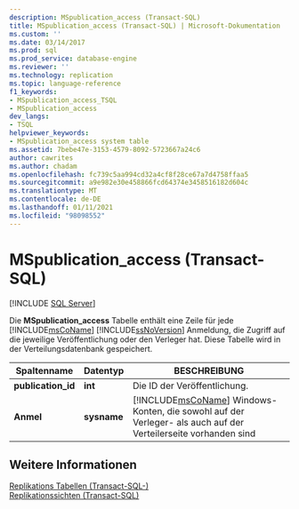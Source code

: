 ```yaml
---
description: MSpublication_access (Transact-SQL)
title: MSpublication_access (Transact-SQL) | Microsoft-Dokumentation
ms.custom: ''
ms.date: 03/14/2017
ms.prod: sql
ms.prod_service: database-engine
ms.reviewer: ''
ms.technology: replication
ms.topic: language-reference
f1_keywords:
- MSpublication_access_TSQL
- MSpublication_access
dev_langs:
- TSQL
helpviewer_keywords:
- MSpublication_access system table
ms.assetid: 7bebe47e-3153-4579-8092-5723667a24c6
author: cawrites
ms.author: chadam
ms.openlocfilehash: fc739c5aa994cd32a4cf8f28ce67a7d4758ffaa5
ms.sourcegitcommit: a9e982e30e458866fcd64374e3458516182d604c
ms.translationtype: MT
ms.contentlocale: de-DE
ms.lasthandoff: 01/11/2021
ms.locfileid: "98098552"
---
```

# <a name="mspublication_access-transact-sql"></a>MSpublication_access (Transact-SQL)
[!INCLUDE [SQL Server](../../includes/applies-to-version/sqlserver.md)]

  Die **MSpublication_access** Tabelle enthält eine Zeile für jede [!INCLUDE[msCoName](../../includes/msconame-md.md)] [!INCLUDE[ssNoVersion](../../includes/ssnoversion-md.md)] Anmeldung, die Zugriff auf die jeweilige Veröffentlichung oder den Verleger hat. Diese Tabelle wird in der Verteilungsdatenbank gespeichert.  
  
|Spaltenname|Datentyp|BESCHREIBUNG|  
|-----------------|---------------|-----------------|  
|**publication_id**|**int**|Die ID der Veröffentlichung.|  
|**Anmel**|**sysname**|[!INCLUDE[msCoName](../../includes/msconame-md.md)] Windows-Konten, die sowohl auf der Verleger- als auch auf der Verteilerseite vorhanden sind|  
  
## <a name="see-also"></a>Weitere Informationen  
 [Replikations Tabellen &#40;Transact-SQL-&#41;](../../relational-databases/system-tables/replication-tables-transact-sql.md)   
 [Replikationssichten &#40;Transact-SQL&#41;](../../relational-databases/system-views/replication-views-transact-sql.md)  
  
  
